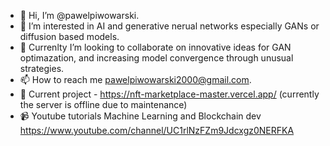 - 👋 Hi, I’m @pawelpiwowarski.
- 👀 I’m interested in AI and generative nerual networks especially GANs or diffusion based models. 
- 💞️ Currenlty I’m looking to collaborate on innovative ideas for GAN optimazation, and increasing model convergence through unusual strategies. 
- 📫 How to reach me pawelpiwowarski2000@gmail.com.
- 🚧 Current project - https://nft-marketplace-master.vercel.app/ (currently the server is offline due to maintenance) 
- 📹 Youtube tutorials Machine Learning and Blockchain dev https://www.youtube.com/channel/UC1rlNzFZm9Jdcxgz0NERFKA
<!---
pawelpiwowarski/pawelpiwowarski is a ✨ special ✨ repository because its `README.md` (this file) appears on your GitHub profile.
You can click the Preview link to take a look at your changes.
--->
